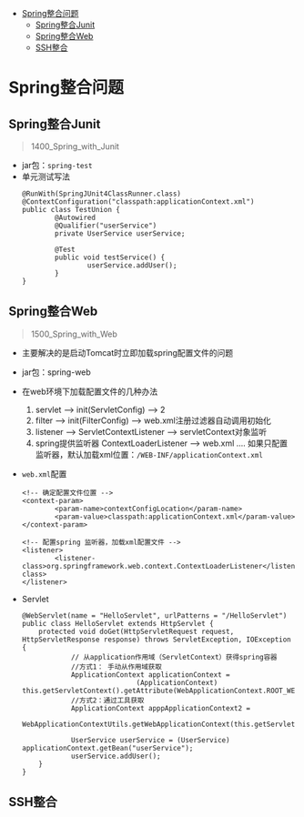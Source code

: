 <!-- TOC depthFrom:1 depthTo:6 withLinks:1 updateOnSave:1 orderedList:0 -->

- [Spring整合问题](#spring整合问题)
	- [Spring整合Junit](#spring整合junit)
	- [Spring整合Web](#spring整合web)
	- [SSH整合](#ssh整合)

<!-- /TOC -->

# Spring整合问题

## Spring整合Junit
> 1400_Spring_with_Junit

- jar包：`spring-test`
- 单元测试写法
	```
	@RunWith(SpringJUnit4ClassRunner.class)
	@ContextConfiguration("classpath:applicationContext.xml")
	public class TestUnion {
			@Autowired
			@Qualifier("userService")
			private UserService userService;

			@Test
			public void testService() {
					userService.addUser();
			}
	}
	```

## Spring整合Web
> 1500_Spring_with_Web

- 主要解决的是启动Tomcat时立即加载spring配置文件的问题

- jar包：spring-web

- 在web环境下加载配置文件的几种办法
	1. servlet --> init(ServletConfig) --> <load-on-startup>2
	2. filter --> init(FilterConfig)  --> web.xml注册过滤器自动调用初始化
	3. listener --> ServletContextListener --> servletContext对象监听
	4. spring提供监听器 ContextLoaderListener  --> web.xml  <listener><listener-class>....
		如果只配置监听器，默认加载xml位置：`/WEB-INF/applicationContext.xml`

- `web.xml`配置
	```
	<!-- 确定配置文件位置 -->
	<context-param>
			<param-name>contextConfigLocation</param-name>
			<param-value>classpath:applicationContext.xml</param-value>
	</context-param>

	<!-- 配置spring 监听器，加载xml配置文件 -->
	<listener>
			<listener-class>org.springframework.web.context.ContextLoaderListener</listener-class>
	</listener>
	```

- Servlet
	```
	@WebServlet(name = "HelloServlet", urlPatterns = "/HelloServlet")
	public class HelloServlet extends HttpServlet {
		protected void doGet(HttpServletRequest request, HttpServletResponse response) throws ServletException, IOException {
				// 从application作用域（ServletContext）获得spring容器
				//方式1： 手动从作用域获取
				ApplicationContext applicationContext =
								(ApplicationContext) this.getServletContext().getAttribute(WebApplicationContext.ROOT_WEB_APPLICATION_CONTEXT_ATTRIBUTE);
				//方式2：通过工具获取
				ApplicationContext apppApplicationContext2 =
								WebApplicationContextUtils.getWebApplicationContext(this.getServletContext());

				UserService userService = (UserService) applicationContext.getBean("userService");
				userService.addUser();
		}
	}
	```


## SSH整合
